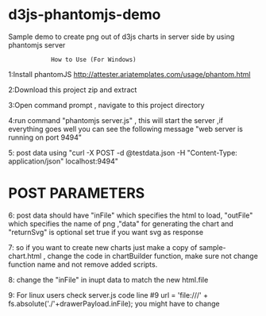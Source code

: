 d3js-phantomjs-demo
===================

Sample demo to create png out of d3js charts in server side by using phantomjs server
                
                How to Use (For Windows)
1:Install phantomJS http://attester.ariatemplates.com/usage/phantom.html

2:Download this project zip and extract

3:Open command prompt , navigate to this project directory

4:run command "phantomjs server.js" , this will start the server ,if everything goes well you can see the following message "web server is running on port 9494"

5: post data using  "curl -X POST -d @testdata.json -H "Content-Type: application/json" localhost:9494"


POST PARAMETERS
===================
6: post data should have "inFile" which specifies the html to load, "outFile" which specifies the name of png
,"data" for generating the chart and "returnSvg" is optional set true if you want svg as response

7: so if you want to create new charts just make a copy of sample-chart.html , change the code in chartBuilder function,
make sure not change function name and not remove added scripts.

8: change the "inFile" in inupt data to match the new html.file 

9: For linux users check server.js code line #9 url = 'file:///' + fs.absolute('./'+drawerPayload.inFile); you might have to change


